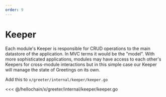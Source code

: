 ```yaml
---
order: 9
---
```


# Keeper

Each module's Keeper is responsible for CRUD operations to the main datastore
of the application. In MVC terms it would be the "model". With more
sophisticated applications, modules may have access to each other's Keepers for
cross-module interactions but in this simple case our Keeper will manage the
state of Greetings on its own.

Add this to `x/greeter/internal/keeper/keeper.go`

<<< @/hellochain/x/greeter/internal/keeper/keeper.go
